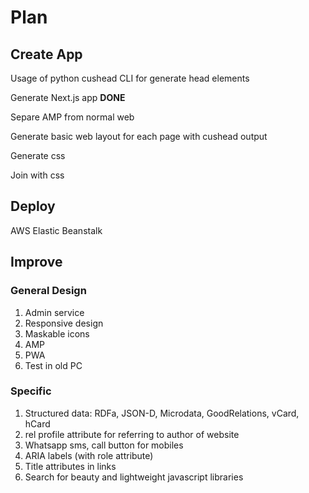 # Plan

## Create App

Usage of python cushead CLI for generate head elements

Generate Next.js app **DONE**

Separe AMP from normal web

Generate basic web layout for each page with cushead output

Generate css

Join with css

## Deploy

AWS Elastic Beanstalk

## Improve

### General Design

1) Admin service
2) Responsive design
3) Maskable icons
4) AMP
5) PWA
6) Test in old PC

### Specific

1) Structured data: RDFa, JSON-D, Microdata, GoodRelations, vCard, hCard
2) rel profile attribute for referring to author of website
3) Whatsapp sms, call button for mobiles
4) ARIA labels (with role attribute)
5) Title attributes in links
6) Search for beauty and lightweight javascript libraries
